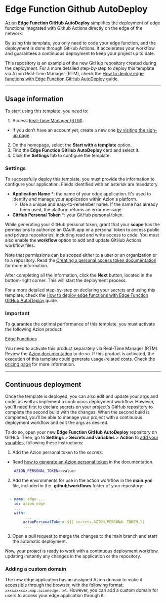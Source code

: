 # Edge Function Github AutoDeploy

Azion **Edge Function GitHub AutoDeploy** simplifies the deployment of edge functions integrated with Github Actions directly on the edge of the network.

By using this template, you only need to code your edge function, and the deployment is done through GitHub Actions. It accelerates your workflow and guarantees a continuous deployment to keep your project up to date.

This repository is an example of the new GitHub repository created during the deployment. For a more detailed step-by-step to deploy this template via Azion Real-Time Manager (RTM), check the [How to deploy edge functions with Edge Function GitHub AutoDeploy](https://www.azion.com/en/documentation/products/guides/edge-function-github-autodeploy/) guide.

---

## Usage information

To start using this template, you need to: 

1. Access [Real-Time Manager (RTM)](https://manager.azion.com/).
- If you don’t have an account yet, create a new one [by visiting the sign-up page](https://manager.azion.com/signup/).
2. On the homepage, select the **Start with a template** option.
3. Find the **Edge Function GitHub AutoDeploy** card and select it.
4. Click the **Settings** tab to configure the template. 

### Settings

To successfully deploy this template, you must provide the information to configure your application. Fields identified with an asterisk are mandatory.

- **Application Name** *: the name of your edge application. It's used to identify and manage your application within Azion's platform.
  - Use a unique and easy-to-remember name. If the name has already been used, the platform returns an error message.
- **GitHub Personal Token** *: your GitHub personal token.

While generating your GitHub personal token, grant that your **scope** has the permissions to authorize an OAuth app or a personal token to access public and private repositories, including read and write access to code. You must also enable the **workflow** option to add and update GitHub Actions workflow files.

Note that permissions can be scoped either to a user or an organization or to a repository. Read the [Creating a personal access token documentation](https://docs.github.com/en/authentication/keeping-your-account-and-data-secure/managing-your-personal-access-tokens#creating-a-personal-access-token-classic) for more information.

After completing all the information, click the **Next** button, located in the bottom-right corner. This will start the deployment process.

For a more detailed step-by-step on declaring your secrets and using this template, check the [How to deploy edge functions with Edge Function GitHub AutoDeploy](https://www.azion.com/en/documentation/products/guides/edge-function-github-autodeploy/) guide.

### Important

To guarantee the optimal performance of this template, you must activate the following Azion product:

[Edge Functions](https://www.azion.com/en/documentation/products/edge-application/edge-functions/)

You need to activate this product separately via Real-Time Manager (RTM). Review the [Azion documentation](https://www.azion.com/en/documentation/products/guides/edge-function-github-autodeploy/) to do so. If this product is activated, the execution of this template could generate usage-related costs. Check the [pricing page](https://www.azion.com/en/pricing/) for more information. 

---

## Continuous deployment

Once the template is deployed, you can also edit and update your args and code, as well as implement a continuous deployment workflow. However, you'll need first to declare secrets on your project's GitHub repository to complete the second build with the changes. When the second build is completed, you'll be able to manage your project with a continuous deployment workflow and edit the args as desired.

To do so, open your new **Edge Function GitHub AutoDeploy** repository on GitHub. Then, go to **Settings** > **Secrets and variables** > **Action** to [add your variables](https://docs.github.com/en/actions/security-guides/encrypted-secrets), following these instructions:

1. Add the Azion personal token to the *secrets*:
- Read [how to generate an Azion personal token](https://www.azion.com/en/documentation/products/accounts/personal-tokens/) in the documentation.

```bash
    AZION_PERSONAL_TOKEN=<value>
```

2. Add the environments for use in the action workflow in the **main.yml** file, included in the **.github/workflows** folder of your repository:

```yml

  - name: edge-...
    id: azion_edge
    ...
    with:
        ....
        azionPersonalToken: ${{ secrets.AZION_PERSONAL_TOKEN }}
        ....

```

3. Open a pull request to merge the changes to the main branch and start the automatic deployment.

Now, your project is ready to work with a continuous deployment workflow, updating instantly any changes in the application or the repository. 

### Adding a custom domain

The new edge application has an assigned Azion domain to make it accessible through the browser, with the following format: `xxxxxxxxxx.map.azionedge.net`. However, you can add a custom domain for users to access your edge application through it.
